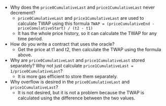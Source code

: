 - Why does the `price0CumulativeLast` and `price1CumulativeLast` never decrement?
    - `price0CumulativeLast` and `price1CumulativeLast` are used to calculate TWAP using this
      formula `TWAP = (priceCumulativeEnd - priceComulativeStart) / (t2 - t1)`
  - It has the whole price history, so it can calculate the TWAP for any time period. 
- How do you write a contract that uses the oracle?
  - Get the price at t1 and t2, then calculate the TWAP using the formula above.
- Why are `price0CumulativeLast` and `price1CumulativeLast` stored separately? Why not just
  calculate `price1CumulativeLast = 1/price0CumulativeLast`?
  - It is more gas efficient to store them separately.
- Why overflow is desired in the `price0CumulativeLast` and `price1CumulativeLast`?
  - It is not desired, but it is not a problem because the TWAP is calculated using the difference
    between the two values.
